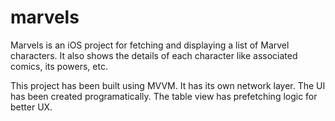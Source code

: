 # marvels

Marvels is an iOS project for fetching  and displaying a list of Marvel characters. It also shows the details of each character like associated comics, its powers, etc.

This project has been built using MVVM. It has its own network layer. The UI has been created programatically. The table view has prefetching logic for better UX.
